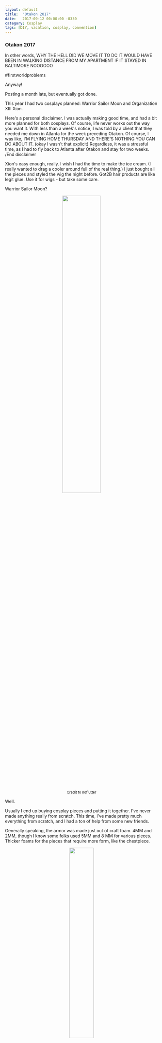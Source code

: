 ```yaml
---
layout: default
title:  "Otakon 2017"
date:   2017-09-12 00:00:00 -0330
category: Cosplay
tags: [DIY, vacation, cosplay, convention]
---
```


<h3>Otakon 2017</h3>

In other words, WHY THE HELL DID WE MOVE IT TO DC 
IT WOULD HAVE BEEN IN WALKING DISTANCE FROM MY APARTMENT IF IT STAYED IN BALTIMORE
NOOOOOO

#firstworldproblems

Anyway!

Posting a month late, but eventually got done. 

This year I had two cosplays planned: Warrior Sailor Moon and Organization XIII Xion.

Here's a personal disclaimer. I was actually making good time, and had a bit more planned for both cosplays. Of course, life never works out the way you want it. With less than a week's notice, I was told by a client that they needed me down in Atlanta for the week preceding Otakon. Of course, I was like, I'M FLYING HOME THURSDAY AND THERE'S NOTHING YOU CAN DO ABOUT IT. (okay I wasn't that explicit) Regardless, it was a stressful time, as I had to fly back to Atlanta after Otakon and stay for two weeks. /End disclaimer

Xion's easy enough, really. I wish I had the time to make the ice cream. (I really wanted to drag a cooler around full of the real thing.) I just bought all the pieces and styled the wig the night before. Got2B hair products are like legit glue. Use it for wigs - but take some care.

Warrior Sailor Moon? 

<center><img src="http://pre10.deviantart.net/aa39/th/pre/i/2016/130/f/c/sailor_moon_warrior_princess_by_noflutter-da223zk.jpg" width="50%"></center>
<center><small>Credit to noflutter</small></center>

Well. 

Usually I end up buying cosplay pieces and putting it together. I've never made anything really from scratch. This time, I've made pretty much everything from scratch, and I had a ton of help from some new friends.

Generally speaking, the armor was made just out of craft foam. 4MM and 2MM, though I know some folks used 5MM and 8 MM for various pieces. Thicker foams for the pieces that require more form, like the chestpiece. 

<center><img src="https://github.com/katiec089/katiec089.github.io/blob/master/images/2017-07-27-Otakon/1_initskirt.JPG?raw=true" width="40%"></center>
<center><small>Pleats of the skirt. 2MM foam and vinyl.</small></center>

Blueprinting was just wrapping the body part in question with saran wrap and covering it with masking tape so that you could draw the shape of the piece. Cut it out and use it as a pattern on foam. For detailing, do the same thing but on the piece itself. 

<center><img src="https://github.com/katiec089/katiec089.github.io/blob/master/images/2017-07-27-Otakon/5_pieces.jpg?raw=true" width="40%"></center>
<center><small>Neckpiece and those hair wings. After cutting out the neckpiece, I wrapped it with saran wrap and masking tape and drew on the border detailing that I wanted. Cut that out and use as a pattern.</small></center>

Same dealio with the chest piece! Though it was a little harder for me so I ended up freehanding a lot of it... Therefore, there are a lot of gaps and ugliness in the chestpiece. Oh well. It looks perfectly fine from afar! 

<center><img src="https://github.com/katiec089/katiec089.github.io/blob/master/images/2017-07-27-Otakon/10_chestpiece.JPG?raw=true" width="40%"></center>
<center><small>Chestpiece, held down by half-completed skirt pleates. </small></center>

With these foam pieces, after the detailing is done and glued on (with cement glue or the like), we sprayed layers of plastidip on it as kind of a primer. After that, we could acrylic paint it all and then use mod podge as a sealant and gloss. 

I don't know how to use a sewing machine well, and so Olivia and Clarisse helped with making boot covers and gloves for a few of us. That is definitely a goal of mine, to get a sewing machine and learn how to use it well. Definitely a project once I get a desk, haha. 

<center><img src="https://github.com/katiec089/katiec089.github.io/blob/master/images/2017-07-27-Otakon/9_swordgloves.jpg?raw=true" width="40%"></center>
<center><small>Gloves and sword. No gauntlet yet.</small></center>

I was lucky and Sailor Moon just so happened to have a pretty easy sword to deal with. I got a cheapo foam sword from Jo-Anns and just painted the hilt gold, then glued on the foam ball and moon.

Underneath the chestpiece is a corset. The detailing on that is just 2MM foam with thin fabric on it. Thanks to Olivia, it turned out wonderful. 

<center><img src="https://github.com/katiec089/katiec089.github.io/blob/master/images/2017-07-27-Otakon/11_corset.jpg?raw=true" width="40%"></center>
<center><small>Corset.</small></center>

The skirt ended up looking really good! I was really happy with it. 

<center><img src="https://github.com/katiec089/katiec089.github.io/blob/master/images/2017-07-27-Otakon/14_skirtdone.jpg?raw=true" width="40%"></center>
<center><small>Skirt.</small></center>

The biggest qualm I had was the wig. Not too big of a deal, I just hadn't ever dealt with a long wig before, let alone something as long as Sailor Moon's hair... 

Arda Wigs has a great tutorial <a href="https://www.arda-wigs.com/blogs/tutorials/how-to-style-a-sailor-moon-wig-by-antiquitydreams" target="_blank">here</a> that we followed for Sailor Moon and Sailor Cosmos wigs. That was one late night staying up and getting the balls done, but it turned out alright. I'm satisfied. Again, from afar it looks alright! 

<center><img src="https://github.com/katiec089/katiec089.github.io/blob/master/images/2017-07-27-Otakon/16_wig.jpg?raw=true" width="40%"></center>
<center><small>Completed wig. (Yes, I use the SNOW app.)</small></center>

I then jetted off to Atlanta for work. 
I of course jetted back to Baltimore Thursday afternoon to get home, get my shit, and get on a train to DC. On my uber from BWI to home, I passed by the Baltimore Convention Center. And got a face full of Brony-con. Oh well.

Of course, I never did a cos-test and tried everything on before going to DC. No time. So. Hope and pray time that everything works. 

Friday was Xion. Willis did Roxas. Glad the cosplay itself was simple. Last minute wig fixing, with Got2B. That shit is like super glue. 

<center><img src="https://github.com/katiec089/katiec089.github.io/blob/master/images/2017-07-27-Otakon/snaporg13.jpg?raw=true" width="40%"></center>

<center><img src="https://github.com/katiec089/katiec089.github.io/blob/master/images/2017-07-27-Otakon/finalorg13.JPG?raw=true" width="40%"></center>
<center><small>No editing, since that's not my thing.</small></center>

My Sailor Moon shots were pretty snazzy! We had group shots and <a href="https://www.facebook.com/pg/chocoboxstudios/photos/?tab=album&album_id=1409357715849403" target="_blank">individual</a> shots.

<center><img src="https://github.com/katiec089/katiec089.github.io/blob/master/images/2017-07-27-Otakon/smedit.jpg?raw=true" width="40%"></center>
<center><small>Photo by tatsuuaju photography; Edits by ella_mae_cosplay</small></center>

Super happy with how everything turned out. Here's to next year!

















